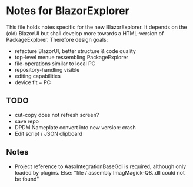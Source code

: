 ﻿# Notes for BlazorExplorer

This file holds notes specific for the new BlazorExplorer. It depends on the 
(old) BlazorUI but shall develop more towards a HTML-version of 
PackageExplorer. Therefore design goals:

* refacture BlazorUI, better structure & code quality
* top-level menue ressembling PackageExplorer
* file-operations similar to local PC
* repository-handling visible
* editing capabilities
* device fit = PC

## TODO

* cut-copy does not refresh screen?
* save repo
* DPDM Nameplate convert into new version: crash
* Edit script / JSON clipboard

## Notes

* Project reference to AasxIntegrationBaseGdi is required, although only
  loaded by plugins. Else: "file / assembly ImagMagick-Q8..dll could not be found"